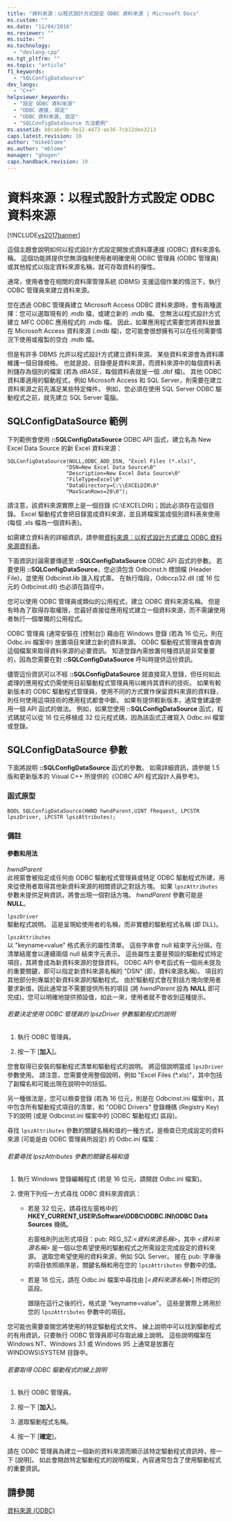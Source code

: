 ```yaml
---
title: "資料來源：以程式設計方式設定 ODBC 資料來源 | Microsoft Docs"
ms.custom: ""
ms.date: "11/04/2016"
ms.reviewer: ""
ms.suite: ""
ms.technology: 
  - "devlang-cpp"
ms.tgt_pltfrm: ""
ms.topic: "article"
f1_keywords: 
  - "SQLConfigDataSource"
dev_langs: 
  - "C++"
helpviewer_keywords: 
  - "設定 ODBC 資料來源"
  - "ODBC 連接, 設定"
  - "ODBC 資料來源, 設定"
  - "SQLConfigDataSource 方法範例"
ms.assetid: b8cabe9b-9e12-4d73-ae36-7cb12dee3213
caps.latest.revision: 10
author: "mikeblome"
ms.author: "mblome"
manager: "ghogen"
caps.handback.revision: 10
---
```

# 資料來源：以程式設計方式設定 ODBC 資料來源
[!INCLUDE[vs2017banner](../../assembler/inline/includes/vs2017banner.md)]

這個主題會說明如何以程式設計方式設定開放式資料庫連接 \(ODBC\) 資料來源名稱。  這個功能將提供您無須強制使用者明確使用 ODBC 管理員 \(ODBC 管理員\) 或其他程式以指定資料來源名稱，就可存取資料的彈性。  
  
 通常，使用者會在相關的資料庫管理系統 \(DBMS\) 支援這個作業的情況下，執行 ODBC 管理員來建立資料來源。  
  
 您在透過 ODBC 管理員建立 Microsoft Access ODBC 資料來源時，會有兩種選擇：您可以選取現有的 .mdb 檔，或建立新的 .mdb 檔。  您無法以程式設計方式建立 MFC ODBC 應用程式的 .mdb 檔。  因此，如果應用程式需要您將資料放置在 Microsoft Access 資料來源 \(.mdb 檔\)，您可能會很想擁有可以在任何需要情況下使用或複製的空白 .mdb 檔。  
  
 但是有許多 DBMS 允許以程式設計方式建立資料來源。  某些資料來源會為資料庫維護一個目錄規格。  也就是說，目錄便是資料來源，而資料來源中的每個資料表則儲存為個別的檔案 \(若為 dBASE，每個資料表就是一個 .dbf 檔\)。  其他 ODBC 資料庫適用的驅動程式，例如 Microsoft Access 和 SQL Server，則需要在建立資料來源之前先滿足某些特定條件。  例如，您必須在使用 SQL Server ODBC 驅動程式之前，就先建立 SQL Server 電腦。  
  
##  <a name="_core_sqlconfigdatasource_example"></a> SQLConfigDataSource 範例  
 下列範例會使用 **::SQLConfigDataSource** ODBC API 函式，建立名為 New Excel Data Source 的新 Excel 資料來源：  
  
```  
SQLConfigDataSource(NULL,ODBC_ADD_DSN, "Excel Files (*.xls)",   
                   "DSN=New Excel Data Source\0"   
                   "Description=New Excel Data Source\0"   
                   "FileType=Excel\0"   
                   "DataDirectory=C:\\EXCELDIR\0"   
                   "MaxScanRows=20\0");  
```  
  
 請注意，該資料來源實際上是一個目錄 \(C:\\EXCELDIR\)；因此必須存在這個目錄。  Excel 驅動程式會把目錄當成資料來源，並且將檔案當成個別資料表來使用 \(每個 .xls 檔為一個資料表\)。  
  
 如需建立資料表的詳細資訊，請參閱[資料來源：以程式設計方式建立 ODBC 資料來源資料表](../../data/odbc/data-source-programmatically-creating-a-table-in-an-odbc-data-source.md)。  
  
 下面資訊討論需要傳遞至 **::SQLConfigDataSource** ODBC API 函式的參數。  若要使用 **::SQLConfigDataSource**，您必須包含 Odbcinst.h 標頭檔 \(Header File\)，並使用 Odbcinst.lib 匯入程式庫。  在執行階段，Odbccp32.dll \(或 16 位元的 Odbcinst.dll\) 也必須在路徑中。  
  
 您可以使用 ODBC 管理員或類似的公用程式，建立 ODBC 資料來源名稱。  但是有時為了取得存取權限，您最好直接從應用程式建立一個資料來源，而不需讓使用者執行一個單獨的公用程式。  
  
 ODBC 管理員 \(通常安裝在 \[控制台\]\) 藉由在 Windows 登錄 \(若為 16 位元，則在 Odbc.ini 檔案中\) 放置項目來建立新的資料來源。  ODBC 驅動程式管理員會查詢這個檔案來取得資料來源的必要資訊。  知道登錄內需放置何種資訊是非常重要的，因為您需要在對 **::SQLConfigDataSource** 呼叫時提供這份資訊。  
  
 儘管這份資訊可以不經 **::SQLConfigDataSource** 就直接寫入登錄，但任何如此處理的應用程式仍需使用目前驅動程式管理員用以維持其資料的技術。  如果有較新版本的 ODBC 驅動程式管理員，使用不同的方式實作保留資料來源的資料錄，則任何使用這項技術的應用程式都會中斷。  如果有提供較新版本，通常會建議使用一個 API 函式的做法。  例如，如果您使用 **::SQLConfigDataSource** 函式，程式碼就可以從 16 位元移植成 32 位元程式碼，因為該函式正確寫入 Odbc.ini 檔案或登錄。  
  
##  <a name="_core_sqlconfigdatasource_parameters"></a> SQLConfigDataSource 參數  
 下面將說明 **::SQLConfigDataSource** 函式的參數。  如需詳細資訊，請參閱 1.5 版和更新版本的 Visual C\+\+ 所提供的《ODBC API 程式設計人員參考》。  
  
###  <a name="_core_function_prototype"></a> 函式原型  
  
```  
BOOL SQLConfigDataSource(HWND hwndParent,UINT fRequest, LPCSTR lpszDriver, LPCSTR lpszAttributes);  
```  
  
### 備註  
  
####  <a name="_core_parameters_and_usage"></a> 參數和用法  
 *hwndParent*  
 此視窗會被指定成任何由 ODBC 驅動程式管理員或特定 ODBC 驅動程式所建，用來從使用者取得其他新資料來源的相關資訊之對話方塊。  如果 `lpszAttributes` 參數未提供足夠資訊，將會出現一個對話方塊。  *hwndParent* 參數可能是 **NULL**。  
  
 `lpszDriver`  
 驅動程式說明。  這是呈現給使用者的名稱，而非實體的驅動程式名稱 \(即 DLL\)。  
  
 `lpszAttributes`  
 以 "keyname\=value" 格式表示的屬性清單。  這些字串會 null 結束字元分隔，在清單結尾會以連續兩個 null 結束字元表示。  這些屬性主要是預設的驅動程式特定項目，其將會成為新資料來源的登錄資料。  ODBC API 參考函式有一個尚未提及的重要關鍵，即可以指定新資料來源名稱的 "DSN" \(即，資料來源名稱\)。  項目的其他部分則專屬於新資料來源的驅動程式。  由於驅動程式會在對話方塊向使用者要求新值，因此通常並不需要提供所有的項目 \(將 *hwndParent* 設為 **NULL** 即可完成\)。您可以明確地提供預設值，如此一來，使用者就不會收到這種提示。  
  
###### 若要決定使用 ODBC 管理員的 lpszDriver 參數驅動程式的說明  
  
1.  執行 ODBC 管理員。  
  
2.  按一下 \[**加入**\]。  
  
 您會取得已安裝的驅動程式清單和驅動程式的說明。  將這個說明當成 `lpszDriver` 參數使用。  請注意，您需要使用整個說明，例如 "Excel Files \(\*.xls\)"，其中包括了副檔名和可能出現在說明中的括弧。  
  
 另一種做法是，您可以檢查登錄 \(若為 16 位元，則是在 Odbcinst.ini 檔案中\)，其中包含所有驅動程式項目的清單，和 "ODBC Drivers" 登錄機碼 \(Registry Key\) 下的說明 \(或是 Odbcinst.ini 檔案中的 \[ODBC 驅動程式\] 區段\)。  
  
 尋找 `lpszAttributes` 參數的關鍵名稱和值的一種方式，是檢查已完成設定的資料來源 \(可能是由 ODBC 管理員所設定\) 的 Odbc.ini 檔案：  
  
###### 若要尋找 lpszAttributes 參數的關鍵名稱和值  
  
1.  執行 Windows 登錄編輯程式 \(若是 16 位元，請開啟 Odbc.ini 檔案\)。  
  
2.  使用下列任一方式尋找 ODBC 資料來源資訊：  
  
    -   若是 32 位元，請尋找左窗格中的 **HKEY\_CURRENT\_USER\\Software\\ODBC\\ODBC.INI\\ODBC Data Sources** 機碼。  
  
         右窗格則列出形式項目：pub: REG\_SZ:*\<資料來源名稱\>*，其中 *\<資料來源名稱\>* 是一個以您希望使用的驅動程式之所需設定完成設定的資料來源。  選取您希望使用的資料來源，例如 SQL Server。  接在 pub: 字串後的項目依照順序是，關鍵名稱和用在您的 `lpszAttributes` 參數中的值。  
  
    -   若是 16 位元，請在 Odbc.ini 檔案中尋找由 \[*\<資料來源名稱\>*\] 所標記的區段。  
  
         跟隨在這行之後的行，格式是 "keyname\=value"。  這些是實際上將用於您的 `lpszAttributes` 參數中的項目。  
  
 您可能也需要查閱您將使用的特定驅動程式文件。  線上說明中可以找到驅動程式的有用資訊，只要執行 ODBC 管理員即可存取此線上說明。  這些說明檔案在 Windows NT、Windows 3.1 或 Windows 95 上通常是放置在 WINDOWS\\SYSTEM 目錄中。  
  
###### 若要取得 ODBC 驅動程式的線上說明  
  
1.  執行 ODBC 管理員。  
  
2.  按一下 \[**加入**\]。  
  
3.  選取驅動程式名稱。  
  
4.  按一下 \[**確定**\]。  
  
 請在 ODBC 管理員為建立一個新的資料來源而顯示該特定驅動程式資訊時，按一下 \[說明\]。  如此會開啟特定驅動程式的說明檔案，內容通常包含了使用驅動程式的重要資訊。  
  
## 請參閱  
 [資料來源 \(ODBC\)](../../data/odbc/data-source-odbc.md)